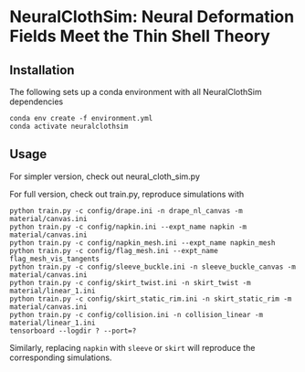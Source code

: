 # NeuralClothSim: Neural Deformation Fields Meet the Thin Shell Theory


## Installation

The following sets up a conda environment with all NeuralClothSim dependencies

```
conda env create -f environment.yml
conda activate neuralclothsim
```

## Usage
For simpler version, check out neural_cloth_sim.py

For full version, check out train.py, reproduce simulations with
```
python train.py -c config/drape.ini -n drape_nl_canvas -m material/canvas.ini
python train.py -c config/napkin.ini --expt_name napkin -m material/canvas.ini
python train.py -c config/napkin_mesh.ini --expt_name napkin_mesh
python train.py -c config/flag_mesh.ini --expt_name flag_mesh_vis_tangents
python train.py -c config/sleeve_buckle.ini -n sleeve_buckle_canvas -m material/canvas.ini
python train.py -c config/skirt_twist.ini -n skirt_twist -m material/linear_1.ini
python train.py -c config/skirt_static_rim.ini -n skirt_static_rim -m material/canvas.ini
python train.py -c config/collision.ini -n collision_linear -m material/linear_1.ini
tensorboard --logdir ? --port=?
```

Similarly, replacing `napkin` with `sleeve` or `skirt` will reproduce the corresponding simulations.
